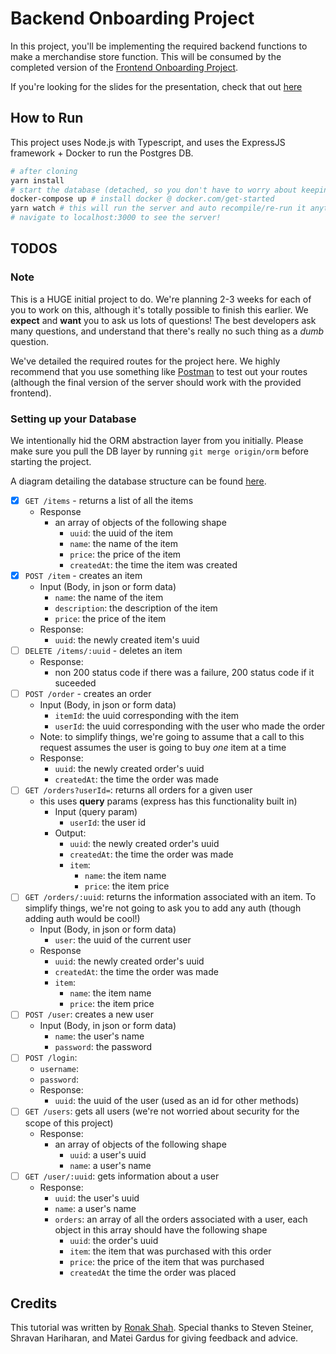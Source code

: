 # Backend Onboarding Project

In this project, you'll be implementing the required backend functions to make a merchandise store function. This will be consumed by the completed version of the [Frontend Onboarding Project](https://github.com/acmucsd/frontend-onboarding-project).

If you're looking for the slides for the presentation, check that out [here](https://docs.google.com/presentation/d/11Nw6POU-6kpVx5bcL1GPg-feVjUiNWPdjTVUfKMytW8)

## How to Run

This project uses Node.js with Typescript, and uses the ExpressJS framework + Docker to run the Postgres DB.

```bash
# after cloning
yarn install
# start the database (detached, so you don't have to worry about keeping that process running)
docker-compose up # install docker @ docker.com/get-started
yarn watch # this will run the server and auto recompile/re-run it anytime you make a change
# navigate to localhost:3000 to see the server!
```

## TODOS

### Note

This is a HUGE initial project to do. We're planning 2-3 weeks for each of you to work on this, although it's totally possible to finish this earlier. We **expect** and **want** you to ask us lots of questions! The best developers ask many questions, and understand that there's really no such thing as a *dumb* question.

We've detailed the required routes for the project here. We highly recommend that you use something like [Postman](https://www.postman.com/) to test out your routes (although the final version of the server should work with the provided frontend).

### Setting up your Database

We intentionally hid the ORM abstraction layer from you initially. Please make sure you pull the DB layer by running `git merge origin/orm` before starting the project.

A diagram detailing the database structure can be found [here](https://dbdiagram.io/d/61db423ef8370f0a2ee93059).

- [X] `GET /items` - returns a list of all the items
  - Response
    - an array of objects of the following shape
      - `uuid`: the uuid of the item
      - `name`: the name of the item
      - `price`: the price of the item
      - `createdAt`: the time the item was created
- [X] `POST /item` - creates an item
  - Input (Body, in json or form data)
    - `name`: the name of the item
    - `description`: the description of the item
    - `price`: the price of the item
  - Response:
    - `uuid`: the newly created item's uuid
- [ ] `DELETE /items/:uuid` - deletes an item
  - Response:
    - non 200 status code if there was a failure, 200 status code if it suceeded
- [ ] `POST /order` - creates an order
  - Input (Body, in json or form data)
    - `itemId`: the uuid corresponding with the item
    - `userId`: the uuid corresponding with the user who made the order
  - Note: to simplify things, we're going to assume that a call to this request assumes the user is going to buy *one* item at a time
  - Response:
    - `uuid`: the newly created order's uuid
    - `createdAt`: the time the order was made
- [ ] `GET /orders?userId=`: returns all orders for a given user
  - this uses **query** params (express has this functionality built in)
    - Input (query param)
      - `userId`: the user id
    - Output:
      - `uuid`: the newly created order's uuid
      - `createdAt`: the time the order was made
      - `item`:
        - `name`: the item name
        - `price`: the item price
- [ ] `GET /orders/:uuid`: returns the information associated with an item. To simplify things, we're not going to ask you to add any auth (though adding auth would be cool!)
  - Input (Body, in json or form data)
    - `user`: the uuid of the current user
  - Response
      - `uuid`: the newly created order's uuid
      - `createdAt`: the time the order was made
      - `item`:
        - `name`: the item name
        - `price`: the item price
- [ ] `POST /user`: creates a new user
  - Input (Body, in json or form data)
    - `name`: the user's name
    - `password`: the password
- [ ] `POST /login`: 
  - `username`: 
  - `password`: 
  - Response:
    - `uuid`: the uuid of the user (used as an id for other methods)
- [ ] `GET /users`: gets all users (we're not worried about security for the scope of this project)
  - Response:
    - an array of objects of the following shape
      - `uuid`: a user's uuid
      - `name`: a user's name
- [ ] `GET /user/:uuid`: gets information about a user
  - Response:
    - `uuid`: the user's uuid
    - `name`: a user's name
    - `orders`: an array of all the orders associated with a user, each object in this array should have the following shape
      - `uuid`: the order's uuid
      - `item`: the item that was purchased with this order
      - `price`: the price of the item that was purchased
      - `createdAt` the time the order was placed

## Credits

This tutorial was written by [Ronak Shah](https://ronakshah.org). Special thanks to Steven Steiner, Shravan Hariharan, and Matei Gardus for giving feedback and advice.
